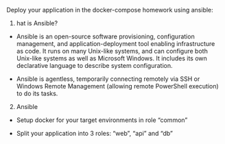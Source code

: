 Deploy your application in the docker-compose homework using ansible:

1. hat is Ansible?

- Ansible is an open-source software provisioning, configuration management, and application-deployment tool enabling infrastructure as code. It runs on many Unix-like systems, and can configure both Unix-like systems as well as Microsoft Windows. It includes its own declarative language to describe system configuration.

- Ansible is agentless, temporarily connecting remotely via SSH or Windows Remote Management (allowing remote PowerShell execution) to do its tasks.

2. Ansible

- Setup docker for your target environments in role “common”

- Split your application into 3 roles: “web”, “api” and “db” 


